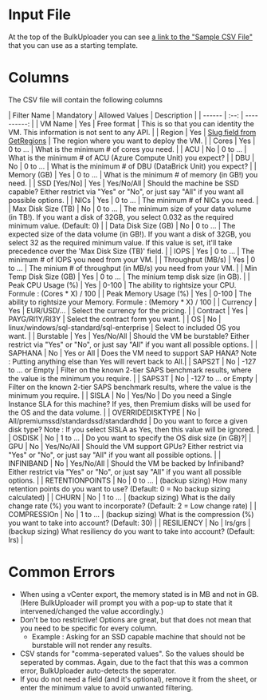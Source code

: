# Input File

At the top of the BulkUploader you can see [a link to the "Sample CSV File"](https://www.vmchooser.com/vmchooser.csv) that you can use as a starting template.


# Columns
The CSV file will contain the following columns 

| Filter Name | Mandatory | Allowed Values | Description |
| ------ | :--: | ----------: |
| VM Name  | Yes | Free format | This is so that you can identity the VM. This information is not sent to any API. |
| Region | Yes | [Slug field from GetRegions](https://vmchooser.azure-api.net/dev-v2/api/GetRegions) | The region where you want to deploy the VM. |
| Cores | Yes | 0 to ... | What is the minimum # of cores you need. |
| ACU | No | 0 to ... | What is the minimum # of ACU (Azure Compute Unit) you expect? |
| DBU | No | 0 to ... | What is the minimum # of DBU (DataBrick Unit) you expect? |
| Memory (GB) | Yes | 0 to ... | What is the minimum # of memory (in GB!) you need. |
| SSD [Yes/No] | Yes | Yes/No/All | Should the machine be SSD capable? Either restrict via "Yes" or "No", or just say "All" if you want all possible options. |
| NICs | Yes | 0 to ... | The minimum # of NICs you need. |
| Max Disk Size (TB) | No | 0 to ... | The minimum size of your data volume (in TB!). If you want a disk of 32GB, you select 0.032 as the required minimum value. (Default: 0) |
| Data Disk Size (GB) | No | 0 to ... | The expected size of the data volume (in GB!). If you want a disk of 32GB, you select 32 as the required minimum value. If this value is set, it'll take precedence over the 'Max Disk Size (TB)' field.  |
| IOPS | Yes | 0 to ... | The minimum # of IOPS you need from your VM. |
| Throughput (MB/s) | Yes | 0 to ... | The minium # of throughput (in MB/s) you need from your VM. |
| Min Temp Disk Size (GB) | Yes | 0 to ... | The minium temp disk size (in GB). |
| Peak CPU Usage (%) | Yes | 0-100 | The ability to rightsize your CPU.  Formule : (Cores * X) / 100  |
| Peak Memory Usage (%) | Yes | 0-100 | The ability to rightsize your Memory.  Formule : (Memory * X) / 100  |
| Currency | Yes | EUR/USD/... | Select the currency for the pricing. |
| Contract | Yes | PAYG/RI1Y/RI3Y | Select the contract form you want. |
| OS | No | linux/windows/sql-standard/sql-enterprise | Select to included OS you want. |
| Burstable | Yes | Yes/No/All | Should the VM be burstable? Either restrict via "Yes" or "No", or just say "All" if you want all possible options. |
| SAPHANA | No | Yes or All | Does the VM need to support SAP HANA? Note : Putting anything else than Yes will revert back to All.|
| SAPS2T | No | -127 to ... or Empty | Filter on the known 2-tier SAPS benchmark results, where the value is the minimum you require. |
| SAPS3T | No | -127 to ... or Empty | Filter on the known 2-tier SAPS benchmark results, where the value is the minimum you require. |
| SISLA | No | Yes/No | Do you need a Single Instance SLA for this machine? If yes, then Premium disks will be used for the OS and the data volume. |
| OVERRIDEDISKTYPE | No | All/premiumssd/standardssd/standardhdd | Do you want to force a given disk type? Note : If you select SISLA as Yes, then this value will be ignored. |
| OSDISK | No | 1 to ... | Do you want to specify the OS disk size (in GB)?|
| GPU | No | Yes/No/All | Should the VM support GPUs? Either restrict via "Yes" or "No", or just say "All" if you want all possible options. |
| INFINIBAND | No | Yes/No/All | Should the VM be backed by Infiniband? Either restrict via "Yes" or "No", or just say "All" if you want all possible options. |
| RETENTIONPOINTS | No | 0 to ... | (backup sizing) How many retention points do you want to use? (Default: 0 = No backup sizing calculated) |
| CHURN | No | 1 to ... | (backup sizing) What is the daily change rate (%) you want to incorporate? (Default: 2 = Low change rate) |
| COMPRESSIOn | No | 1 to ... | (backup sizing) What is the compression (%) you want to take into account? (Default: 30) |
| RESILIENCY | No | lrs/grs | (backup sizing) What resiliency do you want to take into account? (Default: lrs) |


# Common Errors
* When using a vCenter export, the memory stated is in MB and not in GB. (Here BulkUploader will prompt you with a pop-up to state that it intervened/changed the value accordingly.)
* Don't be too restrictive! Options are great, but that does not mean that you need to be specific for every column.
  * Example : Asking for an SSD capable machine that should not be burstable will not render any results.
* CSV stands for "comma-seperated values". So the values should be seperated by commas. Again, due to the fact that this was a common error, BulkUploader auto-detects the seperator.
* If you do not need a field (and it's optional), remove it from the sheet, or enter the minimum value to avoid unwanted filtering.
 